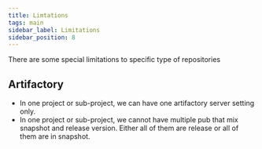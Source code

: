 ```yaml
---
title: Limtations
tags: main
sidebar_label: Limitations
sidebar_position: 8
---
```


There are some special limitations to specific type of repositories

## Artifactory

- In one project or sub-project, we can have one artifactory server setting 
  only. 
- In one project or sub-project, we cannot have multiple pub that mix 
  snapshot and release version. Either all of them are release or all of 
  them are in snapshot.   
